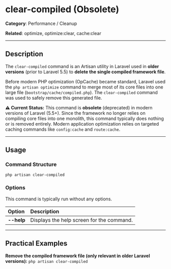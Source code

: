 # clear-compiled (Obsolete)

**Category**: Performance / Cleanup

**Related**: optimize, optimize:clear, cache:clear

---

## Description

The `clear-compiled` command is an Artisan utility in Laravel used in **older versions** (prior to Laravel 5.5) to **delete the single compiled framework file**.

Before modern PHP optimization (OpCache) became standard, Laravel used the `php artisan optimize` command to merge most of its core files into one large file (`bootstrap/cache/compiled.php`). The `clear-compiled` command was used to safely remove this generated file.

**⚠️ Current Status:** This command is **obsolete** (deprecated) in modern versions of Laravel (5.5+). Since the framework no longer relies on compiling core files into one monolith, this command typically does nothing or is removed entirely. Modern application optimization relies on targeted caching commands like `config:cache` and `route:cache`.

---

## Usage

### Command Structure

`php artisan clear-compiled`

### Options

This command is typically run without any options.

| Option | Description |
| :--- | :--- |
| **--help** | Displays the help screen for the command. |

---

## Practical Examples

**Remove the compiled framework file (only relevant in older Laravel versions):**
`php artisan clear-compiled`
